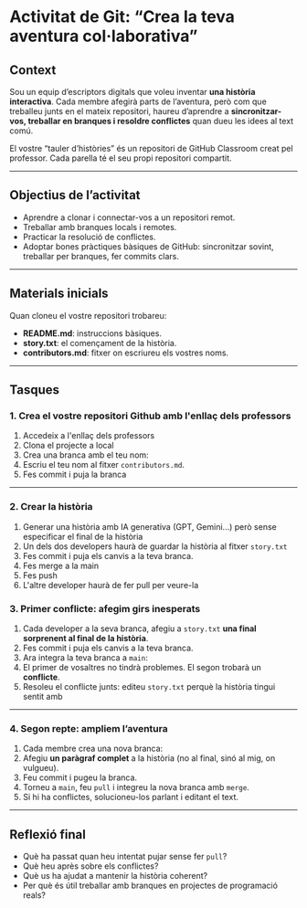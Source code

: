 # Activitat de Git: “Crea la teva aventura col·laborativa”

## Context
Sou un equip d’escriptors digitals que voleu inventar **una història interactiva**. Cada membre afegirà parts de l’aventura, però com que treballeu junts en el mateix repositori, haureu d’aprendre a **sincronitzar-vos, treballar en branques i resoldre conflictes** quan dueu les idees al text comú.  

El vostre “tauler d’històries” és un repositori de GitHub Classroom creat pel professor. Cada parella té el seu propi repositori compartit.  

---

## Objectius de l’activitat
- Aprendre a clonar i connectar-vos a un repositori remot.  
- Treballar amb branques locals i remotes.  
- Practicar la resolució de conflictes.  
- Adoptar bones pràctiques bàsiques de GitHub: sincronitzar sovint, treballar per branques, fer commits clars.  

---

## Materials inicials
Quan cloneu el vostre repositori trobareu:
- **README.md**: instruccions bàsiques.  
- **story.txt**: el començament de la història.  
- **contributors.md**: fitxer on escriureu els vostres noms.  

---

## Tasques

### 1. Crea el vostre repositori Github amb l'enllaç dels professors
1. Accedeix a l'enllaç dels professors
2. Clona el projecte a local
2. Crea una branca amb el teu nom:  
3. Escriu el teu nom al fitxer `contributors.md`.  
4. Fes commit i puja la branca

---

### 2. Crear la història
1. Generar una història amb IA generativa (GPT, Gemini...) però sense especificar el final de la història
2. Un dels dos developers haurà de guardar la història al fitxer `story.txt`
3. Fes commit i puja els canvis a la teva branca.
4. Fes merge a la main
4. Fes push
5. L'altre developer haurà de fer pull per veure-la

### 3. Primer conflicte: afegim girs inesperats
1. Cada developer a la seva branca, afegiu a `story.txt` **una final sorprenent al final de la història**.  
2. Fes commit i puja els canvis a la teva branca.  
3. Ara integra la teva branca a `main`:  
4. El primer de vosaltres no tindrà problemes. El segon trobarà un **conflicte**.  
5. Resoleu el conflicte junts: editeu `story.txt` perquè la història tingui sentit amb 

---

### 4. Segon repte: ampliem l’aventura
1. Cada membre crea una nova branca:  
2. Afegiu **un paràgraf complet** a la història (no al final, sinó al mig, on vulgueu).  
3. Feu commit i pugeu la branca.  
4. Torneu a `main`, feu `pull` i integreu la nova branca amb `merge`.  
5. Si hi ha conflictes, solucioneu-los parlant i editant el text.  

---

## Reflexió final
- Què ha passat quan heu intentat pujar sense fer `pull`?  
- Què heu après sobre els conflictes?  
- Què us ha ajudat a mantenir la història coherent?  
- Per què és útil treballar amb branques en projectes de programació reals?  
